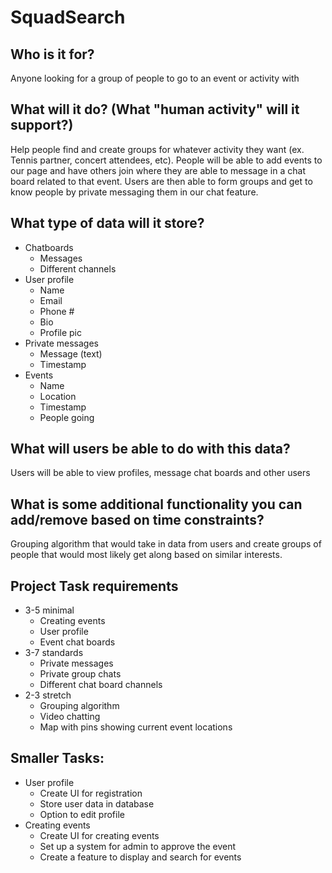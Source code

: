 # SquadSearch

## **Who is it for?**
Anyone looking for a group of people to go to an event or activity with

## **What will it do? (What "human activity" will it support?)**
Help people find and create groups for whatever activity they want (ex. Tennis partner, concert attendees, etc). People will be able to add events to our page and have others join where they are able to message in a chat board related to that event. Users are then able to form groups and get to know people by private messaging them in our chat feature. 

## **What type of data will it store?**

- Chatboards
  - Messages
  - Different channels
- User profile
  - Name
  - Email
  - Phone #
  - Bio
  - Profile pic
- Private messages
  - Message (text)
  - Timestamp
- Events
  - Name
  - Location
  - Timestamp
  - People going

## **What will users be able to do with this data?**
Users will be able to view profiles, message chat boards and other users

## **What is some additional functionality you can add/remove based on time constraints?**

Grouping algorithm that would take in data from users and create groups of people that would most likely get along based on similar interests. 

## **Project Task requirements**
- 3-5 minimal
  - Creating events
  - User profile
  - Event chat boards
- 3-7 standards
  - Private messages
  - Private group chats
  - Different chat board channels
- 2-3 stretch
  - Grouping algorithm
  - Video chatting
  - Map with pins showing current event locations


## **Smaller Tasks:**
- User profile
  - Create UI for registration
  - Store user data in database
  - Option to edit profile
- Creating events
  - Create UI for creating events
  - Set up a system for admin to approve the event
  - Create a feature to display and search for events

